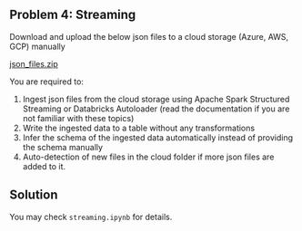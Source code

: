 ## Problem 4: Streaming

Download and upload the below json files to a cloud storage (Azure, AWS, GCP) manually 

[json_files.zip](https://s3-us-west-2.amazonaws.com/secure.notion-static.com/7ea8decf-3497-46c4-8095-25ea0a81a40e/json_files.zip)

You are required to:

1. Ingest json files from the cloud storage using Apache Spark Structured Streaming or Databricks Autoloader (read the documentation if you are not familiar with these topics)
2. Write the ingested data to a table without any transformations
3. Infer the schema of the ingested data automatically instead of providing the schema manually
4. Auto-detection of new files in the cloud folder if more json files are added to it.

## Solution

You may check `streaming.ipynb` for details.
